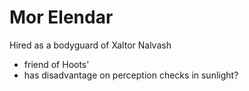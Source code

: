 # Mor Elendar

Hired as a bodyguard of Xaltor Nalvash
- friend of Hoots'
- has disadvantage on perception checks in sunlight?